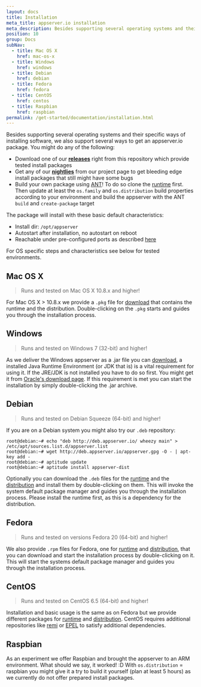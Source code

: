 ```yaml
---
layout: docs
title: Installation
meta_title: appserver.io installation
meta_description: Besides supporting several operating systems and their specific ways of installing software, we also support several ways of getting this software.
position: 10
group: Docs
subNav:
  - title: Mac OS X
    href: mac-os-x
  - title: Windows
    href: windows
  - title: Debian
    href: debian
  - title: Fedora
    href: fedora
  - title: CentOS
    href: centos
  - title: Raspbian
    href: raspbian
permalink: /get-started/documentation/installation.html
---
```


Besides supporting several operating systems and their specific ways of installing software, we
also support several ways to get an appserver.io package. You might do any of the following:

* Download one of our [**releases**](<https://github.com/appserver-io/appserver/releases>) right from this repository
  which provide tested install packages
* Get any of our [**nightlies**](<http://builds.appserver.io/>) from our project page to get bleeding edge install
  packages that still might have some bugs
* Build your own package using [ANT](<http://ant.apache.org/>)! To do so clone the
  [runtime](<https://github.com/appserver-io-php/runtime>) first. Then update at least the `os.family` and
  `os.distribution` build properties according to your environment and build the appserver with the ANT `build`
  and `create-package` target

The package will install with these basic default characteristics:

* Install dir: `/opt/appserver`
* Autostart after installation, no autostart on reboot
* Reachable under pre-configured ports as described [here](#basic-usage)

For OS specific steps and characteristics see below for tested environments.

## Mac OS X

> Runs and tested on Mac OS X 10.8.x and higher!

For Mac OS X > 10.8.x we provide a `.pkg` file for [download](https://github.com/appserver-io/appserver/releases/download/1.0.0-rc2/appserver-dist-1.0.0-rc2.33.mac.x86_64.pkg) that contains the runtime and the distribution. Double-clicking on the `.pkg` starts and guides you through the installation process.

## Windows

> Runs and tested on Windows 7 (32-bit) and higher!

As we deliver the Windows appserver as a .jar file you can [download](https://github.com/appserver-io/appserver/releases/download/1.0.0-rc2/appserver-dist-1.0.0-rc2.45.win.x86.jar), a installed Java Runtime Environment (or JDK
that is) is a vital requirement for using it. If the JRE/JDK is not installed you have to do so
first. You might get it from [Oracle's download page](<http://www.oracle.com/technetwork/java/javase/downloads/jre7-downloads-1880261.html>).
If this requirement is met you can start the installation by simply double-clicking the .jar archive.

## Debian

> Runs and tested on Debian Squeeze (64-bit) and higher!

If you are on a Debian system you might also try our `.deb` repository:

```
root@debian:~# echo "deb http://deb.appserver.io/ wheezy main" > /etc/apt/sources.list.d/appserver.list
root@debian:~# wget http://deb.appserver.io/appserver.gpg -O - | apt-key add -
root@debian:~# aptitude update
root@debian:~# aptitude install appserver-dist
```

Optionally you can download the `.deb` files for the [runtime](https://github.com/appserver-io/appserver/releases/download/1.0.0-rc2/appserver-runtime-1.0.0-rc1.17.linux.debian.x86_64.deb) and the [distribution](https://github.com/appserver-io/appserver/releases/download/1.0.0-rc2/appserver-dist-1.0.0-rc2.28.linux.debian.x86_64.deb) and install them by double-clicking on them. This will invoke the system default package manager and guides you through the installation process. Please install the runtime first, as this is a dependency for the distribution.

## Fedora

> Runs and tested on versions Fedora 20 (64-bit) and higher!

We  also provide `.rpm` files for Fedora, one for [runtime](https://github.com/appserver-io/appserver/releases/download/1.0.0-rc2/appserver-runtime-1.0.0-rc1.25.linux.fedora.x86_64.rpm) and [distribution](https://github.com/appserver-io/appserver/releases/download/1.0.0-rc2/appserver-dist-1.0.0-rc2.49.linux.fedora.x86_64.rpm), that you can download and start the installation process by double-clicking on it. This will start the systems default package manager and guides you through the installation process.

## CentOS

> Runs and tested on CentOS 6.5 (64-bit) and higher!

Installation and basic usage is the same as on Fedora but we provide different packages for [runtime](https://github.com/appserver-io/appserver/releases/download/1.0.0-rc2/appserver-runtime-1.0.0-rc1.27.linux.centos.x86_64.rpm) and [distribution](https://github.com/appserver-io/appserver/releases/download/1.0.0-rc2/appserver-dist-1.0.0-rc2.34.linux.centos.x86_64.rpm). CentOS requires additional repositories
like [remi](<http://rpms.famillecollet.com/>) or [EPEL](<http://fedoraproject.org/wiki/EPEL>) to
satisfy additional dependencies.

## Raspbian

As an experiment we offer Raspbian and brought the appserver to an ARM environment. What should
we say, it worked! :D With `os.distribution` = raspbian you might give it a try to build it
yourself (plan at least 5 hours) as we currently do not offer prepared install packages.
